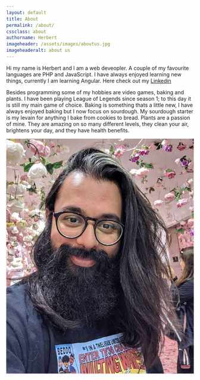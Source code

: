 ```yaml
---
layout: default
title: About
permalink: /about/
cssclass: about
authorname: Herbert
imageheader: /assets/images/aboutus.jpg
imageheaderalt: about us
---
```


Hi my name is Herbert and I am a web deveopler. A couple of my favourite languages are PHP and JavaScript. I have always enjoyed learning new things, currently I am learning Angular. Here check out my <a href="https://www.linkedin.com/in/herbert-lemus-a082246a/">Linkedin</a>

Besides programming some of my hobbies are video games, baking and plants. I have been playing League of Legends since season 1; to this day it is still my main game of choice. Baking is something thats a little new, I have always enjoyed baking but I now focus on sourdough. My sourdough starter is my levain for anything I bake from cookies to bread. Plants are a passion of mine. They are amazing on so many different levels, they clean your air, brightens your day, and they have health benefits.

<img class="sub-image" src="/assets/images/herbert.jpg" alt="Herbert" />